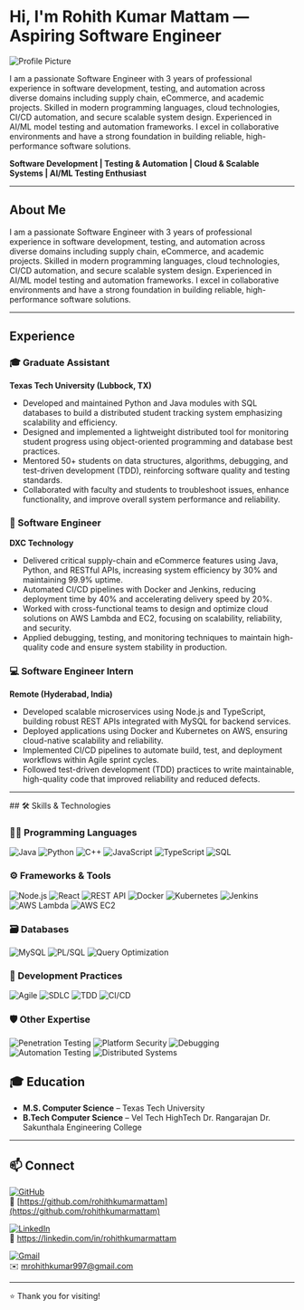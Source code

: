 # Hi, I'm Rohith Kumar Mattam — Aspiring Software Engineer
![Profile Picture]([https://cbsmn.com/wp-content/uploads/2020/08/AdobeStock_277264567-2-2-scaled.jpeg](https://in.pinterest.com/pin/3096293490096929/))

 I am a passionate Software Engineer with 3 years of professional experience in software development, testing, and automation across diverse domains including supply chain, eCommerce, and academic projects. Skilled in modern programming languages, cloud technologies, CI/CD automation, and secure scalable system design. Experienced in AI/ML model testing and automation frameworks. I excel in collaborative environments and have a strong foundation in building reliable, high-performance software solutions.
</p>

**Software Development | Testing & Automation | Cloud & Scalable Systems | AI/ML Testing Enthusiast**

---

## About Me

I am a passionate Software Engineer with 3 years of professional experience in software development, testing, and automation across diverse domains including supply chain, eCommerce, and academic projects. Skilled in modern programming languages, cloud technologies, CI/CD automation, and secure scalable system design. Experienced in AI/ML model testing and automation frameworks. I excel in collaborative environments and have a strong foundation in building reliable, high-performance software solutions.

---

## Experience

### 🎓 Graduate Assistant  
**Texas Tech University (Lubbock, TX)**  
- Developed and maintained Python and Java modules with SQL databases to build a distributed student tracking system emphasizing scalability and efficiency.  
- Designed and implemented a lightweight distributed tool for monitoring student progress using object-oriented programming and database best practices.  
- Mentored 50+ students on data structures, algorithms, debugging, and test-driven development (TDD), reinforcing software quality and testing standards.  
- Collaborated with faculty and students to troubleshoot issues, enhance functionality, and improve overall system performance and reliability.

### 💼 Software Engineer  
**DXC Technology**  
- Delivered critical supply-chain and eCommerce features using Java, Python, and RESTful APIs, increasing system efficiency by 30% and maintaining 99.9% uptime.  
- Automated CI/CD pipelines with Docker and Jenkins, reducing deployment time by 40% and accelerating delivery speed by 20%.  
- Worked with cross-functional teams to design and optimize cloud solutions on AWS Lambda and EC2, focusing on scalability, reliability, and security.  
- Applied debugging, testing, and monitoring techniques to maintain high-quality code and ensure system stability in production.

### 💻 Software Engineer Intern  
**Remote (Hyderabad, India)**  
- Developed scalable microservices using Node.js and TypeScript, building robust REST APIs integrated with MySQL for backend services.  
- Deployed applications using Docker and Kubernetes on AWS, ensuring cloud-native scalability and reliability.  
- Implemented CI/CD pipelines to automate build, test, and deployment workflows within Agile sprint cycles.  
- Followed test-driven development (TDD) practices to write maintainable, high-quality code that improved reliability and reduced defects.

---

\## 🛠️ Skills & Technologies

### 🧑‍💻 Programming Languages  
![Java](https://img.shields.io/badge/Java-007396?style=for-the-badge&logo=java&logoColor=white)
![Python](https://img.shields.io/badge/Python-3776AB?style=for-the-badge&logo=python&logoColor=white)
![C++](https://img.shields.io/badge/C++-00599C?style=for-the-badge&logo=c%2B%2B&logoColor=white)
![JavaScript](https://img.shields.io/badge/JavaScript-F7DF1E?style=for-the-badge&logo=javascript&logoColor=black)
![TypeScript](https://img.shields.io/badge/TypeScript-3178C6?style=for-the-badge&logo=typescript&logoColor=white)
![SQL](https://img.shields.io/badge/SQL-4479A1?style=for-the-badge&logo=mysql&logoColor=white)

### ⚙️ Frameworks & Tools  
![Node.js](https://img.shields.io/badge/Node.js-339933?style=for-the-badge&logo=node.js&logoColor=white)
![React](https://img.shields.io/badge/React-61DAFB?style=for-the-badge&logo=react&logoColor=black)
![REST API](https://img.shields.io/badge/REST%20API-FF6F00?style=for-the-badge&logo=fastapi&logoColor=white)
![Docker](https://img.shields.io/badge/Docker-2496ED?style=for-the-badge&logo=docker&logoColor=white)
![Kubernetes](https://img.shields.io/badge/Kubernetes-326CE5?style=for-the-badge&logo=kubernetes&logoColor=white)
![Jenkins](https://img.shields.io/badge/Jenkins-D24939?style=for-the-badge&logo=jenkins&logoColor=white)
![AWS Lambda](https://img.shields.io/badge/AWS%20Lambda-FF9900?style=for-the-badge&logo=aws-lambda&logoColor=white)
![AWS EC2](https://img.shields.io/badge/AWS%20EC2-FF9900?style=for-the-badge&logo=amazon-ec2&logoColor=white)

### 🗃️ Databases  
![MySQL](https://img.shields.io/badge/MySQL-00758F?style=for-the-badge&logo=mysql&logoColor=white)
![PL/SQL](https://img.shields.io/badge/PL%2FSQL-F80000?style=for-the-badge&logo=oracle&logoColor=white)
![Query Optimization](https://img.shields.io/badge/Query%20Optimization-0B3D91?style=for-the-badge)

### 🔁 Development Practices  
![Agile](https://img.shields.io/badge/Agile-0052CC?style=for-the-badge&logo=scrumalliance&logoColor=white)
![SDLC](https://img.shields.io/badge/SDLC-1E90FF?style=for-the-badge)
![TDD](https://img.shields.io/badge/Test--Driven%20Development-00A9E0?style=for-the-badge)
![CI/CD](https://img.shields.io/badge/CI%2FCD-F05032?style=for-the-badge&logo=gitlab&logoColor=white)

### 🛡️ Other Expertise  
![Penetration Testing](https://img.shields.io/badge/Penetration%20Testing-B71C1C?style=for-the-badge)
![Platform Security](https://img.shields.io/badge/Platform%20Security-4CAF50?style=for-the-badge)
![Debugging](https://img.shields.io/badge/Debugging-607D8B?style=for-the-badge)
![Automation Testing](https://img.shields.io/badge/Automation%20Testing-9C27B0?style=for-the-badge)
![Distributed Systems](https://img.shields.io/badge/Distributed%20Systems-3F51B5?style=for-the-badge)


## 🎓 Education

- **M.S. Computer Science** – Texas Tech University  
- **B.Tech Computer Science** – Vel Tech HighTech Dr. Rangarajan Dr. Sakunthala Engineering College

---

## 📫 Connect

[![GitHub](https://img.shields.io/badge/GitHub-000?style=for-the-badge&logo=github&logoColor=white)](https://github.com/rohithkumarmattam)  
🔗 [https://github.com/rohithkumarmattam](https://github.com/rohithkumarmattam)

[![LinkedIn](https://img.shields.io/badge/LinkedIn-0A66C2?style=for-the-badge&logo=linkedin&logoColor=white)](https://linkedin.com/in/rohithkumarmattam)  
🔗 https://linkedin.com/in/rohithkumarmattam

[![Gmail](https://img.shields.io/badge/Gmail-D14836?style=for-the-badge&logo=gmail&logoColor=white)](mailto:mrohithkumar997@gmail.com)  
✉️ mrohithkumar997@gmail.com

---

⭐ Thank you for visiting!

